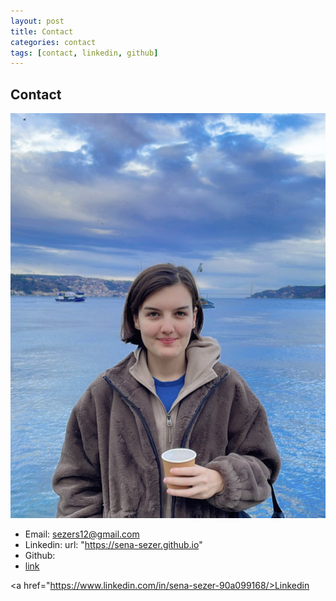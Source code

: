 ```yaml
---
layout: post
title: Contact
categories: contact
tags: [contact, linkedin, github]
---
```


## Contact

 ![It's me!](/assets/images/banners/5734E266-4E76-4E6B-A3BD-50AF9EB8622F.jpg)

* Email: sezers12@gmail.com
* Linkedin:
url: "https://sena-sezer.github.io"
* Github: 
* [link](https://www.linkedin.com/in/sena-sezer-90a099168)

<a href="https://www.linkedin.com/in/sena-sezer-90a099168/>Linkedin</a>
